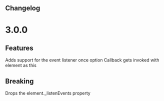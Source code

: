 Changelog
---------

# 3.0.0

## Features
Adds support for the event listener once option
Callback gets invoked with element as this

## Breaking
Drops the element._listenEvents property
